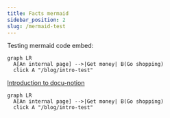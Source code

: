 ```yaml
---
title: Facts mermaid
sidebar_position: 2
slug: /mermaid-test
---
```




Testing mermaid code embed:


```mermaid
graph LR
  A[An internal page] -->|Get money| B(Go shopping)
  click A "/blog/intro-test"

```


[Introduction to docu-notion](/intro-test)


```mermaid
graph LR
  A[An internal page] -->|Get money| B(Go shopping)
  click A "/blog/intro-test"

```

